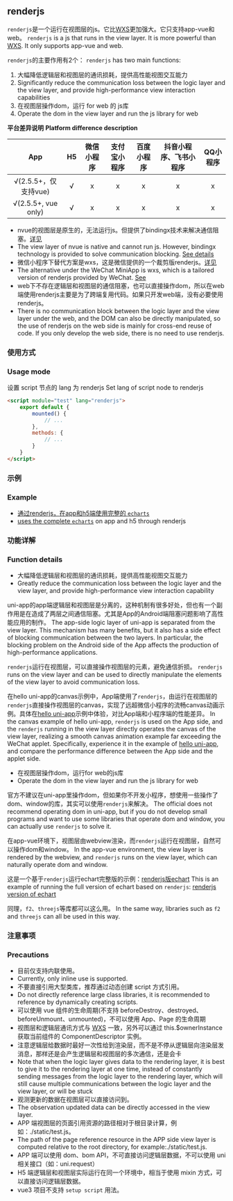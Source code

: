 ## renderjs
`renderjs`是一个运行在视图层的js。它比[WXS](miniprogram-subject.md#wxs)更加强大。它只支持app-vue和web。
`renderjs` is a js that runs in the view layer. It is more powerful than [WXS](miniprogram-subject.md#wxs). It only supports app-vue and web.

`renderjs`的主要作用有2个：
`renderjs` has two main functions:
1. 大幅降低逻辑层和视图层的通讯损耗，提供高性能视图交互能力
1. Significantly reduce the communication loss between the logic layer and the view layer, and provide high-performance view interaction capabilities
2. 在视图层操作dom，运行 for web 的 js库
2. Operate the dom in the view layer and run the js library for web

**平台差异说明**
**Platform difference description**

|App|H5|微信小程序|支付宝小程序|百度小程序|抖音小程序、飞书小程序|QQ小程序|
|:-:|:-:|:-:|:-:|:-:|:-:|:-:|
|√(2.5.5+，仅支持vue)|√|x|x|x|x|x|
|√(2.5.5+, vue only)|√|x|x|x|x|x|

- nvue的视图层是原生的，无法运行js。但提供了bindingx技术来解决通信阻塞。[详见](nvue-api.md#bindingx)
- The view layer of nvue is native and cannot run js. However, bindingx technology is provided to solve communication blocking. [See details](nvue-api.md#bindingx)
- 微信小程序下替代方案是wxs，这是微信提供的一个裁剪版renderjs。[详见](miniprogram-subject.md#wxs)
- The alternative under the WeChat MiniApp is wxs, which is a tailored version of renderjs provided by WeChat. [See](miniprogram-subject.md#wxs)
- web下不存在逻辑层和视图层的通信阻塞，也可以直接操作dom，所以在web端使用renderjs主要是为了跨端复用代码。如果只开发web端，没有必要使用renderjs。
- There is no communication block between the logic layer and the view layer under the web, and the DOM can also be directly manipulated, so the use of renderjs on the web side is mainly for cross-end reuse of code. If you only develop the web side, there is no need to use renderjs.

### 使用方式
### Usage mode

设置 script 节点的 lang 为 renderjs
Set lang of script node to renderjs
```html
<script module="test" lang="renderjs">
	export default {
		mounted() {
			// ...
		},
		methods: {
			// ...
		}
	}
</script>
```

### 示例
### Example

* [通过renderjs，在app和h5端使用完整的 `echarts`](https://ext.dcloud.net.cn/plugin?id=1207)
* [ uses the complete `echarts`](https://ext.dcloud.net.cn/plugin?id=1207) on app and h5 through renderjs

### 功能详解
### Function details
- 大幅降低逻辑层和视图层的通讯损耗，提供高性能视图交互能力
- Greatly reduce the communication loss between the logic layer and the view layer, and provide high-performance view interaction capability

uni-app的app端逻辑层和视图层是分离的，这种机制有很多好处，但也有一个副作用是在造成了两层之间通信阻塞。尤其是App的Android端阻塞问题影响了高性能应用的制作。
The app-side logic layer of uni-app is separated from the view layer. This mechanism has many benefits, but it also has a side effect of blocking communication between the two layers. In particular, the blocking problem on the Android side of the App affects the production of high-performance applications.

`renderjs`运行在视图层，可以直接操作视图层的元素，避免通信折损。
`renderjs` runs on the view layer and can be used to directly manipulate the elements of the view layer to avoid communication loss.

在hello uni-app的canvas示例中，App端使用了`renderjs`，由运行在视图层的`renderjs`直接操作视图层的canvas，实现了远超微信小程序的流畅canvas动画示例。具体在[hello uni-app](https://m3w.cn/uniapp)示例中体验，对比App端和小程序端的性能差异。
In the canvas example of hello uni-app, `renderjs` is used on the App side, and the `renderjs` running in the view layer directly operates the canvas of the view layer, realizing a smooth canvas animation example far exceeding the WeChat applet. Specifically, experience it in the example of [hello uni-app](https://m3w.cn/uniapp), and compare the performance difference between the App side and the applet side.

- 在视图层操作dom，运行for web的js库
- Operate the dom in the view layer and run the js library for web

官方不建议在uni-app里操作dom，但如果你不开发小程序，想使用一些操作了dom、window的库，其实可以使用`renderjs`来解决。
The official does not recommend operating dom in uni-app, but if you do not develop small programs and want to use some libraries that operate dom and window, you can actually use `renderjs` to solve it.

在app-vue环境下，视图层由webview渲染，而`renderjs`运行在视图层，自然可以操作dom和window。
In the app-vue environment, the view layer is rendered by the webview, and `renderjs` runs on the view layer, which can naturally operate dom and window.

这是一个基于`renderjs`运行echart完整版的示例：[renderjs版echart](https://ext.dcloud.net.cn/plugin?id=1207)
This is an example of running the full version of echart based on `renderjs`: [renderjs version of echart](https://ext.dcloud.net.cn/plugin?id=1207)

同理，`f2`、`threejs`等库都可以这么用。
In the same way, libraries such as `f2` and `threejs` can all be used in this way.


### 注意事项
### Precautions

* 目前仅支持内联使用。
* Currently, only inline use is supported.
* 不要直接引用大型类库，推荐通过动态创建 script 方式引用。
* Do not directly reference large class libraries, it is recommended to reference by dynamically creating scripts.
* 可以使用 vue 组件的生命周期(不支持 beforeDestroy、destroyed、beforeUnmount、unmounted)，不可以使用 App、Page 的生命周期
* 视图层和逻辑层通讯方式与 [WXS](/tutorial/miniprogram-subject.md#wxs) 一致，另外可以通过 this.$ownerInstance 获取当前组件的 ComponentDescriptor 实例。
* 注意逻辑层给数据时最好一次性给到渲染层，而不是不停从逻辑层向渲染层发消息，那样还是会产生逻辑层和视图层的多次通信，还是会卡
* Note that when the logic layer gives data to the rendering layer, it is best to give it to the rendering layer at one time, instead of constantly sending messages from the logic layer to the rendering layer, which will still cause multiple communications between the logic layer and the view layer, or will be stuck
* 观测更新的数据在视图层可以直接访问到。
* The observation updated data can be directly accessed in the view layer.
* APP 端视图层的页面引用资源的路径相对于根目录计算，例如：./static/test.js。
* The path of the page reference resource in the APP side view layer is computed relative to the root directory, for example:./static/test.js.
* APP 端可以使用 dom、bom API，不可直接访问逻辑层数据，不可以使用 uni 相关接口（如：uni.request）
* H5 端逻辑层和视图层实际运行在同一个环境中，相当于使用 mixin 方式，可以直接访问逻辑层数据。
* vue3 项目不支持 `setup script` 用法。